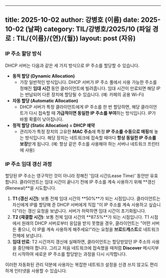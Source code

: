  ---
 title: 2025-10-02
 author: 강병호 (이름)
 date: 2025-10-02 (날짜)
 category: TIL/강병호/2025/10 (파일 경로 : TIL/{이름}/{연}/{월})
 layout: post (자유)
 ---

### IP 주소 할당 방식

DHCP 서버는 다음과 같은 세 가지 방식으로 IP 주소를 할당할 수 있습니다.

- **동적 할당 (Dynamic Allocation)**
    - 가장 일반적인 방식입니다. DHCP 서버가 IP 주소 풀에서 사용 가능한 주소를 정해진 **임대 시간** 동안 클라이언트에 빌려줍니다. 임대 시간이 만료되면 해당 IP는 반납되어 다른 장치에 할당될 수 있습니다. (예: 카페의 공용 Wi-Fi)
- **자동 할당 (Automatic Allocation)**
    - DHCP 서버가 특정 클라이언트에게 IP 주소를 한 번 할당하면, 해당 클라이언트가 다시 접속할 때 **가급적이면 동일한 IP 주소를 부여**하는 방식입니다. IP가 바뀔 확률이 낮아집니다.
- **정적 할당 (Static Allocation) = DHCP 예약**
    - 관리자가 특정 장치의 고유한 **MAC 주소**에 특정 **IP 주소를 수동으로 매핑**해 놓는 방식입니다. 해당 장치는 네트워크에 접속할 때마다 **항상 동일한 IP 주소를 보장**받게 됩니다. (예: 항상 같은 주소를 사용해야 하는 서버나 네트워크 프린터에 사용)

### IP 주소 임대 갱신 과정

할당된 IP 주소는 영구적인 것이 아니라 정해진 '임대 시간(Lease Time)' 동안만 유효합니다. 클라이언트는 임대 시간이 끝나기 전에 IP 주소를 계속 사용하기 위해 **갱신(Renewal)**을 시도합니다.

1. **T1 (갱신 시간)**: 보통 전체 임대 시간의 **50%**가 되는 시점입니다. 클라이언트는 자신에게 IP를 할당해 준 DHCP 서버에게 직접 "이 IP 주소를 계속 사용하고 싶습니다"라는 갱신 요청을 보냅니다. 서버가 허락하면 임대 시간이 초기화됩니다.
2. **T2 (재결합 시간)**: 보통 전체 임대 시간의 **87.5%**가 되는 시점입니다. T1 시점에서 원래의 DHCP 서버로부터 응답을 받지 못했을 경우, 클라이언트는 "어떤 서버든 좋으니, 이 IP를 계속 사용하게 해주세요!"라는 요청을 **브로드캐스트**로 네트워크 전체에 보냅니다.
3. **임대 만료**: T2 시간까지 갱신에 실패하면, 클라이언트는 할당받았던 IP 주소의 사용을 중단해야 합니다. 그리고 처음 네트워크에 접속했을 때처럼 **Discover** 메시지부터 시작하여 새로운 IP 주소를 할당받는 과정을 다시 시작합니다.

이러한 자동화된 관리 덕분에 사용자는 복잡한 네트워크 설정을 신경 쓰지 않고도 편리하게 인터넷을 사용할 수 있습니다.

